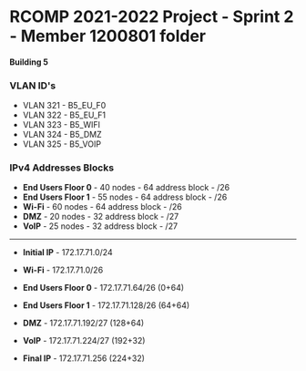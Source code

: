 RCOMP 2021-2022 Project - Sprint 2 - Member 1200801 folder
===========================================


#### Building 5 ####
### VLAN ID's ###

* VLAN 321 - B5_EU_F0
* VLAN 322 - B5_EU_F1
* VLAN 323 - B5_WIFI
* VLAN 324 - B5_DMZ
* VLAN 325 - B5_VOIP

### IPv4 Addresses Blocks ### 
* **End Users Floor 0** - 40 nodes - 64 address block - /26
* **End Users Floor 1** - 55 nodes - 64 address block - /26
* **Wi-Fi** - 60 nodes - 64 address block - /26
* **DMZ** - 20 nodes - 32 address block - /27
* **VoIP** - 25 nodes - 32 address block - /27

---

* **Initial IP** - 172.17.71.0/24

* **Wi-Fi** - 172.17.71.0/26
* **End Users Floor 0** - 172.17.71.64/26 (0+64)
* **End Users Floor 1** - 172.17.71.128/26 (64+64)
* **DMZ** - 172.17.71.192/27 (128+64)
* **VoIP** - 172.17.71.224/27 (192+32)

* **Final IP** - 172.17.71.256 (224+32)